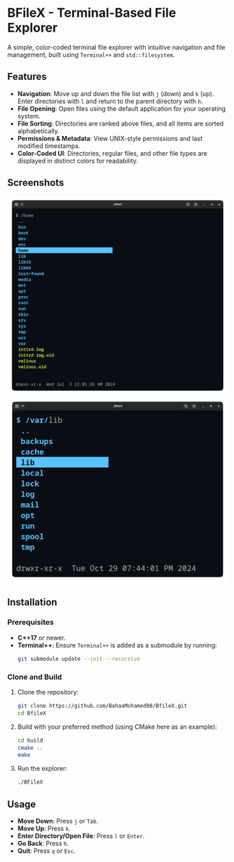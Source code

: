 
# BFileX - Terminal-Based File Explorer

A simple, color-coded terminal file explorer with intuitive navigation and file management, built using `Terminal++` and `std::filesystem`.

## Features
- **Navigation**: Move up and down the file list with `j` (down) and `k` (up). Enter directories with `l` and return to the parent directory with `h`.
- **File Opening**: Open files using the default application for your operating system.
- **File Sorting**: Directories are ranked above files, and all items are sorted alphabetically.
- **Permissions & Metadata**: View UNIX-style permissions and last modified timestamps.
- **Color-Coded UI**: Directories, regular files, and other file types are displayed in distinct colors for readability.

## Screenshots

![Screenshot 1](assets/screenshot1.png)
![Screenshot 2](assets/screenshot2.png)

## Installation

### Prerequisites
- **C++17** or newer.
- **Terminal++**: Ensure `Terminal++` is added as a submodule by running:
    ```bash
    git submodule update --init --recursive
    ```

### Clone and Build
1. Clone the repository:
    ```bash
    git clone https://github.com/BahaaMohamed98/BfileX.git
    cd BfileX
    ```
2. Build with your preferred method (using CMake here as an example):
    ```bash
    cd build
    cmake ..
    make
    ```

3. Run the explorer:
    ```bash
    ./BFileX
    ```

## Usage
- **Move Down**: Press `j` or `Tab`.
- **Move Up**: Press `k`.
- **Enter Directory/Open File**: Press `l` or `Enter`.
- **Go Back**: Press `h`.
- **Quit**: Press `q` or `Esc`.